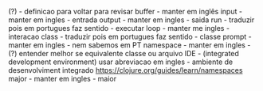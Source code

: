 (?) - definicao para voltar para revisar 
buffer - manter em inglês
input - manter em ingles - entrada
output - manter em ingles - saida
run - traduzir pois em portugues faz sentido - executar
loop - manter me ingles - interacao
class - traduzir pois em portugues faz sentido - classe 
prompt - manter em ingles - nem sabemos em PT
namespace - manter em ingles - (?) entender melhor se equivalente classe ou arquivo
IDE - (integrated development environment) usar abreviacao em ingles - ambiente de desenvolviment integrado
https://clojure.org/guides/learn/namespaces
major - manter em ingles - maior
